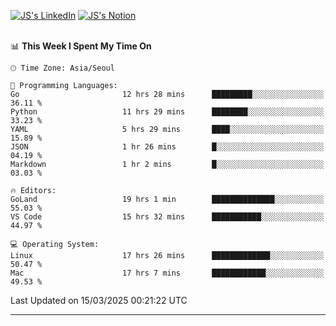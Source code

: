 
[![JS's LinkedIn](https://img.shields.io/badge/LinkedIn-blue?style=for-the-badge&logo=linkedin)](https://www.linkedin.com/in/jaeseung-lee-5a2a32139/) 
[![JS's Notion](https://img.shields.io/badge/Notion-black?style=for-the-badge&logo=notion)](https://bit.ly/ljswiki1) <br><br>
<!-- ![JS's GitHub stats](https://github-readme-stats-lemon-five.vercel.app/api?username=tkxkd0159&hide=contribs,prs,stars,issues&show_icons=true&theme=react&include_all_commits=true)   -->
<!-- ![Top Langs](https://github-readme-stats-lemon-five.vercel.app/api/top-langs/?username=tkxkd0159&layout=compact&hide=jupyter%20notebook,scss,html,css&langs_count=10)  -->


<!--START_SECTION:waka-->
📊 **This Week I Spent My Time On** 

```text
🕑︎ Time Zone: Asia/Seoul

💬 Programming Languages: 
Go                       12 hrs 28 mins      █████████░░░░░░░░░░░░░░░░   36.11 % 
Python                   11 hrs 29 mins      ████████░░░░░░░░░░░░░░░░░   33.23 % 
YAML                     5 hrs 29 mins       ████░░░░░░░░░░░░░░░░░░░░░   15.89 % 
JSON                     1 hr 26 mins        █░░░░░░░░░░░░░░░░░░░░░░░░   04.19 % 
Markdown                 1 hr 2 mins         █░░░░░░░░░░░░░░░░░░░░░░░░   03.03 % 

🔥 Editors: 
GoLand                   19 hrs 1 min        ██████████████░░░░░░░░░░░   55.03 % 
VS Code                  15 hrs 32 mins      ███████████░░░░░░░░░░░░░░   44.97 % 

💻 Operating System: 
Linux                    17 hrs 26 mins      █████████████░░░░░░░░░░░░   50.47 % 
Mac                      17 hrs 7 mins       ████████████░░░░░░░░░░░░░   49.53 % 
```


 Last Updated on 15/03/2025 00:21:22 UTC
<!--END_SECTION:waka-->

---
<!---
<a href="https://github.com/tkxkd0159/books">
  <img align="center" src="https://github-readme-stats-lemon-five.vercel.app/api/pin/?username=tkxkd0159&repo=books&theme=react" />
</a>
-->

<!---
- 🔭 I’m currently working on ...
- 🌱 I’m currently learning blockchain and distributed network
- 👯 I’m looking to collaborate on ...
- 🤔 I’m looking for help with ...
- 💬 Ask me about ...
- 📫 How to reach me: ...
- 😄 Pronouns: ...
- ⚡ Fun fact: ...
-->
